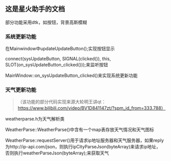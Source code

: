 ## 这是星火助手的文档

部分功能采用dtk，如按钮，背景高斯模糊

### 系统更新功能

在Mainwindow中updateUpdateButton();实现按钮显示


 connect(sysUpdateButton, SIGNAL(clicked()), this, SLOT(on_sysUpdateButton_clicked()));来监听按钮


MainWindow::on_sysUpdateButton_clicked()来实现系统更新功能



### 天气更新功能

> （该功能的部分代码实现来源大轮明王讲qt：https://www.bilibili.com/video/BV1D841147zt/?spm_id_from=333.788）

weatherparse.h为天气解析类

WeatherParse::WeatherParse()中含有一个map表存放天气情况和天气图标

WeatherParse::requestServer()用于请求ip地址服务器和天气服务器，如果reply为http://ip-api.com/json，则执行ipCityParseJson(byteArray)来请求ip地址，否则执行weatherParseJson(byteArray);来获取天气
